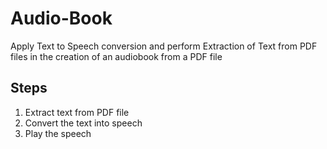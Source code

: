 # Audio-Book
Apply Text to Speech conversion and perform Extraction of Text from PDF files in the creation of an audiobook from a PDF file

## Steps
1. Extract text from PDF file
2. Convert the text into speech
3. Play the speech
